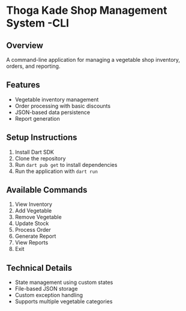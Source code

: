 # Thoga Kade Shop Management System -CLI

## Overview
A command-line application for managing a vegetable shop inventory, orders, and reporting.

## Features
- Vegetable inventory management
- Order processing with basic discounts
- JSON-based data persistence
- Report generation

## Setup Instructions
1. Install Dart SDK
2. Clone the repository
3. Run `dart pub get` to install dependencies
4. Run the application with `dart run`

## Available Commands
1. View Inventory
2. Add Vegetable
3. Remove Vegetable
4. Update Stock
5. Process Order
6. Generate Report
7. View Reports
8. Exit

## Technical Details
- State management using custom states
- File-based JSON storage
- Custom exception handling
- Supports multiple vegetable categories

